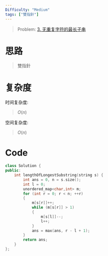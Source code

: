 ```yaml
---
Difficulty: "Medium"
tags: ["雙指針"]
---
```


> Problem: [3. 无重复字符的最长子串](https://leetcode.cn/problems/longest-substring-without-repeating-characters/description/)

# 思路

> 雙指針

# 复杂度

时间复杂度:
> $O(n)$

空间复杂度:
> $O(n)$

# Code
```C++
class Solution {
public:
    int lengthOfLongestSubstring(string s) {
        int ans = 0, n = s.size();
        int l = 0;
        unordered_map<char,int> m;
        for (int r = 0; r < n; ++r)
        {
            m[s[r]]++;
            while (m[s[r]] > 1)
            {
                m[s[l]]--;
                l++;
            }
            ans = max(ans, r - l + 1);
        }
        return ans;
    }
};
```
